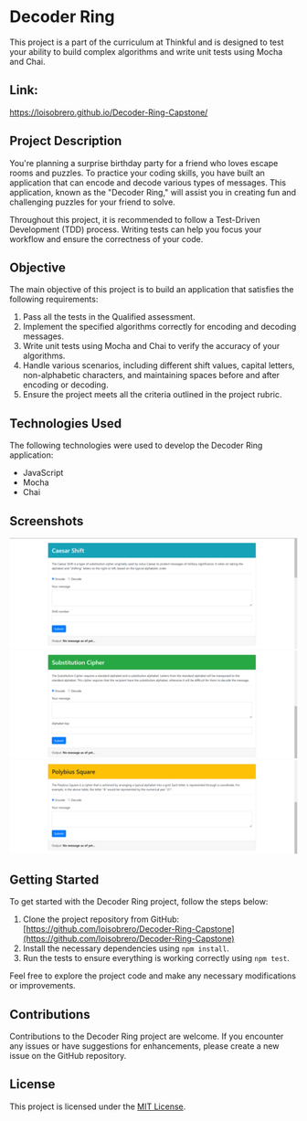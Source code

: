 # Decoder Ring

This project is a part of the curriculum at Thinkful and is designed to test your ability to build complex algorithms and write unit tests using Mocha and Chai.

## Link:
https://loisobrero.github.io/Decoder-Ring-Capstone/

## Project Description

You're planning a surprise birthday party for a friend who loves escape rooms and puzzles. To practice your coding skills, you have built an application that can encode and decode various types of messages. This application, known as the "Decoder Ring," will assist you in creating fun and challenging puzzles for your friend to solve.

Throughout this project, it is recommended to follow a Test-Driven Development (TDD) process. Writing tests can help you focus your workflow and ensure the correctness of your code.

## Objective

The main objective of this project is to build an application that satisfies the following requirements:

1. Pass all the tests in the Qualified assessment.
2. Implement the specified algorithms correctly for encoding and decoding messages.
3. Write unit tests using Mocha and Chai to verify the accuracy of your algorithms.
4. Handle various scenarios, including different shift values, capital letters, non-alphabetic characters, and maintaining spaces before and after encoding or decoding.
5. Ensure the project meets all the criteria outlined in the project rubric.

## Technologies Used

The following technologies were used to develop the Decoder Ring application:

- JavaScript
- Mocha
- Chai

## Screenshots
![Caesar Shift](screenshots/CaesarShift.png)
![Substitution Cipher](screenshots/SubstitutionCipher.png)
![Polybius Square](screenshots/PolybiusSquare.png)

## Getting Started

To get started with the Decoder Ring project, follow the steps below:

1. Clone the project repository from GitHub: [https://github.com/loisobrero/Decoder-Ring-Capstone](https://github.com/loisobrero/Decoder-Ring-Capstone)
2. Install the necessary dependencies using `npm install`.
3. Run the tests to ensure everything is working correctly using `npm test`.

Feel free to explore the project code and make any necessary modifications or improvements.

## Contributions

Contributions to the Decoder Ring project are welcome. If you encounter any issues or have suggestions for enhancements, please create a new issue on the GitHub repository.

## License

This project is licensed under the [MIT License](LICENSE).



